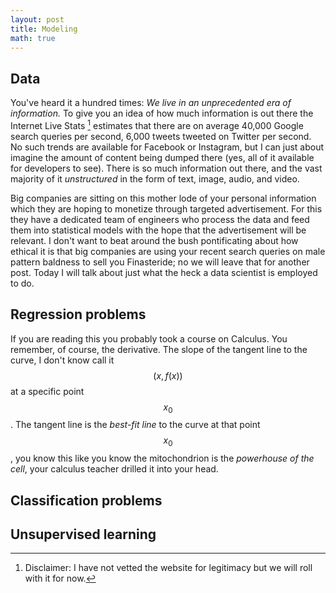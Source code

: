 ```yaml
---
layout: post
title: Modeling
math: true
---
```


## Data
You've heard it a hundred times: *We live in an unprecedented era of information.* To give you an idea of how much information is out there the Internet Live Stats [^1] estimates that there are on average 40,000 Google search queries per second, 6,000 tweets tweeted on Twitter per second. No such trends are available for Facebook or Instagram, but I can just about imagine the amount of content being dumped there (yes, all of it available for developers to see). There is so much information out there, and the vast majority of it *unstructured* in the form of text, image, audio, and video.

Big companies are sitting on this mother lode of your personal information which they are hoping to monetize through targeted advertisement. For this they have a dedicated team of engineers who process the data and feed them into statistical models with the hope that the advertisement will be relevant. I don't want to beat around the bush pontificating about how ethical it is that big companies are using your recent search queries on male pattern baldness to sell you Finasteride; no we will leave that for another post. Today I will talk about just what the heck a data scientist is employed to do.

## Regression problems
If you are reading this you probably took a course on Calculus. You remember, of course, the derivative. The slope of the tangent line to the curve, I don't know call it $$(x,f(x))$$ at a specific point $$x_{0}$$. The tangent line is the *best-fit line* to the curve at that point $$x_{0}$$, you know this like you know the mitochondrion is the *powerhouse of the cell*, your calculus teacher drilled it into your head.

## Classification problems

## Unsupervised learning

[^1]: Disclaimer: I have not vetted the website for legitimacy but we will roll with it for now.
